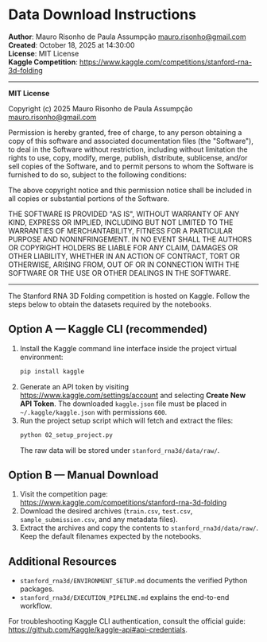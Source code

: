 # Data Download Instructions

**Author**: Mauro Risonho de Paula Assumpção <mauro.risonho@gmail.com>  
**Created**: October 18, 2025 at 14:30:00  
**License**: MIT License  
**Kaggle Competition**: https://www.kaggle.com/competitions/stanford-rna-3d-folding  

---

**MIT License**

Copyright (c) 2025 Mauro Risonho de Paula Assumpção <mauro.risonho@gmail.com>

Permission is hereby granted, free of charge, to any person obtaining a copy of this software and associated documentation files (the "Software"), to deal in the Software without restriction, including without limitation the rights to use, copy, modify, merge, publish, distribute, sublicense, and/or sell copies of the Software, and to permit persons to whom the Software is furnished to do so, subject to the following conditions:

The above copyright notice and this permission notice shall be included in all copies or substantial portions of the Software.

THE SOFTWARE IS PROVIDED "AS IS", WITHOUT WARRANTY OF ANY KIND, EXPRESS OR IMPLIED, INCLUDING BUT NOT LIMITED TO THE WARRANTIES OF MERCHANTABILITY, FITNESS FOR A PARTICULAR PURPOSE AND NONINFRINGEMENT. IN NO EVENT SHALL THE AUTHORS OR COPYRIGHT HOLDERS BE LIABLE FOR ANY CLAIM, DAMAGES OR OTHER LIABILITY, WHETHER IN AN ACTION OF CONTRACT, TORT OR OTHERWISE, ARISING FROM, OUT OF OR IN CONNECTION WITH THE SOFTWARE OR THE USE OR OTHER DEALINGS IN THE SOFTWARE.

---



The Stanford RNA 3D Folding competition is hosted on Kaggle. Follow the steps
below to obtain the datasets required by the notebooks.

## Option A — Kaggle CLI (recommended)

1. Install the Kaggle command line interface inside the project virtual
   environment:
   ```bash
   pip install kaggle
   ```
2. Generate an API token by visiting
   https://www.kaggle.com/settings/account and selecting **Create New API Token**.
   The downloaded `kaggle.json` file must be placed in `~/.kaggle/kaggle.json`
   with permissions `600`.
3. Run the project setup script which will fetch and extract the files:
   ```bash
   python 02_setup_project.py
   ```
   The raw data will be stored under `stanford_rna3d/data/raw/`.

## Option B — Manual Download

1. Visit the competition page:
   https://www.kaggle.com/competitions/stanford-rna-3d-folding
2. Download the desired archives (`train.csv`, `test.csv`, `sample_submission.csv`,
   and any metadata files).
3. Extract the archives and copy the contents to
   `stanford_rna3d/data/raw/`. Keep the default filenames expected by the
   notebooks.

## Additional Resources

- `stanford_rna3d/ENVIRONMENT_SETUP.md` documents the verified Python packages.
- `stanford_rna3d/EXECUTION_PIPELINE.md` explains the end-to-end workflow.

For troubleshooting Kaggle CLI authentication, consult the official guide:
https://github.com/Kaggle/kaggle-api#api-credentials.

